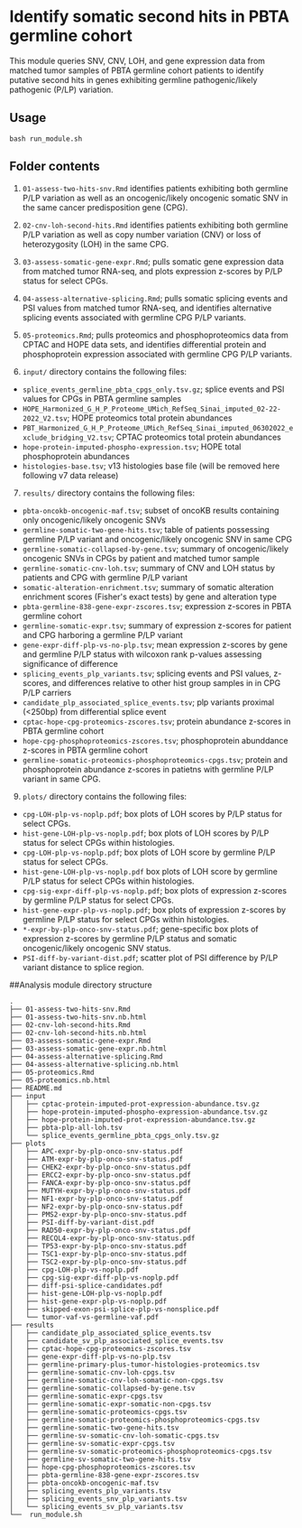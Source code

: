 # Identify somatic second hits in PBTA germline cohort

This module queries SNV, CNV, LOH, and gene expression data from matched tumor samples of PBTA germline cohort patients to identify putative second hits in genes exhibiting germline pathogenic/likely pathogenic (P/LP) variation. 

## Usage

`bash run_module.sh`

## Folder contents

1. `01-assess-two-hits-snv.Rmd` identifies patients exhibiting both germline P/LP variation as well as an oncogenic/likely oncogenic somatic SNV in the same cancer predisposition gene (CPG). 

2. `02-cnv-loh-second-hits.Rmd` identifies patients exhibiting both germline P/LP variation as well as copy number variation (CNV) or loss of heterozygosity (LOH) in the same CPG. 

3. `03-assess-somatic-gene-expr.Rmd`; pulls somatic gene expression data from matched tumor RNA-seq, and plots expression z-scores by P/LP status for select CPGs. 

4. `04-assess-alternative-splicing.Rmd`; pulls somatic splicing events and PSI values from matched tumor RNA-seq, and identifies alternative splicing events associated with germline CPG P/LP variants. 

5. `05-proteomics.Rmd`; pulls proteomics and phosphoproteomics data from CPTAC and HOPE data sets, and identifies differential protein and phosphoprotein expression associated with germline CPG P/LP variants. 

6. `input/` directory contains the following files: 
  - `splice_events_germline_pbta_cpgs_only.tsv.gz`; splice events and PSI values for CPGs in PBTA germline samples
  - `HOPE_Harmonized_G_H_P_Proteome_UMich_RefSeq_Sinai_imputed_02-22-2022_V2.tsv`; HOPE proteomics total protein abundances
  - `PBT_Harmonized_G_H_P_Proteome_UMich_RefSeq_Sinai_imputed_06302022_exclude_bridging_V2.tsv`; CPTAC proteomics total protein abundances
  - `hope-protein-imputed-phospho-expression.tsv`; HOPE total phosphoprotein abundances 
  - `histologies-base.tsv`; v13 histologies base file (will be removed here following v7 data release)

7. `results/` directory contains the following files: 
  - `pbta-oncokb-oncogenic-maf.tsv`; subset of oncoKB results containing only oncogenic/likely oncogenic SNVs
  - `germline-somatic-two-gene-hits.tsv`; table of patients possessing germline P/LP variant and oncogenic/likely oncogenic SNV in same CPG
  - `germline-somatic-collapsed-by-gene.tsv`; summary of oncogenic/likely oncogenic SNVs in CPGs by patient and matched tumor sample
  - `germline-somatic-cnv-loh.tsv`; summary of CNV and LOH status by patients and CPG with germline P/LP variant
  - `somatic-alteration-enrichment.tsv`; summary of somatic alteration enrichment scores (Fisher's exact tests) by gene and alteration type
  - `pbta-germline-838-gene-expr-zscores.tsv`; expression z-scores in PBTA germline cohort
  - `germline-somatic-expr.tsv`; summary of expression z-scores for patient and CPG harboring a germline P/LP variant
  - `gene-expr-diff-plp-vs-no-plp.tsv`; mean expression z-scores by gene and germline P/LP status with wilcoxon rank p-values assessing significance of difference  
  - `splicing_events_plp_variants.tsv`; splicing events and PSI values, z-scores, and differences relative to other hist group samples in in CPG P/LP carriers
  - `candidate_plp_associated_splice_events.tsv`; plp variants proximal (<250bp) from differential splice event
  - `cptac-hope-cpg-proteomics-zscores.tsv`; protein abundance z-scores in PBTA germline cohort
  - `hope-cpg-phosphoproteomics-zscores.tsv`; phosphoprotein abunddance z-scores in PBTA germline cohort
  - `germline-somatic-proteomics-phosphoproteomics-cpgs.tsv`; protein and phosphoprotein abundance z-scores in patietns with germline P/LP variant in same CPG. 
  
  
9. `plots/` directory contains the following files: 
  - `cpg-LOH-plp-vs-noplp.pdf`; box plots of LOH scores by P/LP status for select CPGs.
  - `hist-gene-LOH-plp-vs-noplp.pdf`; box plots of LOH scores by P/LP status for select CPGs within histologies.
  - `cpg-LOH-plp-vs-noplp.pdf`; box plots of LOH score by germline P/LP status for select CPGs.
  - `hist-gene-LOH-plp-vs-noplp.pdf` box plots of LOH score by germline P/LP status for select CPGs within histologies. 
  - `cpg-sig-expr-diff-plp-vs-noplp.pdf`; box plots of expression z-scores by germline P/LP status for select CPGs. 
  - `hist-gene-expr-plp-vs-noplp.pdf`; box plots of expression z-scores by germline P/LP status for select CPGs within histologies.
  - `*-expr-by-plp-onco-snv-status.pdf`; gene-specific box plots of expression z-scores by germline P/LP status and somatic oncogenic/likely oncogenic SNV status. 
  - `PSI-diff-by-variant-dist.pdf`; scatter plot of PSI difference by P/LP variant distance to splice region. 


##Analysis module directory structure

```
.
├── 01-assess-two-hits-snv.Rmd
├── 01-assess-two-hits-snv.nb.html
├── 02-cnv-loh-second-hits.Rmd
├── 02-cnv-loh-second-hits.nb.html
├── 03-assess-somatic-gene-expr.Rmd
├── 03-assess-somatic-gene-expr.nb.html
├── 04-assess-alternative-splicing.Rmd
├── 04-assess-alternative-splicing.nb.html
├── 05-proteomics.Rmd
├── 05-proteomics.nb.html
├── README.md
├── input
│   ├── cptac-protein-imputed-prot-expression-abundance.tsv.gz
│   ├── hope-protein-imputed-phospho-expression-abundance.tsv.gz
│   ├── hope-protein-imputed-prot-expression-abundance.tsv.gz
│   ├── pbta-plp-all-loh.tsv
│   └── splice_events_germline_pbta_cpgs_only.tsv.gz
├── plots
│   ├── APC-expr-by-plp-onco-snv-status.pdf
│   ├── ATM-expr-by-plp-onco-snv-status.pdf
│   ├── CHEK2-expr-by-plp-onco-snv-status.pdf
│   ├── ERCC2-expr-by-plp-onco-snv-status.pdf
│   ├── FANCA-expr-by-plp-onco-snv-status.pdf
│   ├── MUTYH-expr-by-plp-onco-snv-status.pdf
│   ├── NF1-expr-by-plp-onco-snv-status.pdf
│   ├── NF2-expr-by-plp-onco-snv-status.pdf
│   ├── PMS2-expr-by-plp-onco-snv-status.pdf
│   ├── PSI-diff-by-variant-dist.pdf
│   ├── RAD50-expr-by-plp-onco-snv-status.pdf
│   ├── RECQL4-expr-by-plp-onco-snv-status.pdf
│   ├── TP53-expr-by-plp-onco-snv-status.pdf
│   ├── TSC1-expr-by-plp-onco-snv-status.pdf
│   ├── TSC2-expr-by-plp-onco-snv-status.pdf
│   ├── cpg-LOH-plp-vs-noplp.pdf
│   ├── cpg-sig-expr-diff-plp-vs-noplp.pdf
│   ├── diff-psi-splice-candidates.pdf
│   ├── hist-gene-LOH-plp-vs-noplp.pdf
│   ├── hist-gene-expr-plp-vs-noplp.pdf
│   ├── skipped-exon-psi-splice-plp-vs-nonsplice.pdf
│   └── tumor-vaf-vs-germline-vaf.pdf
├── results
│   ├── candidate_plp_associated_splice_events.tsv
│   ├── candidate_sv_plp_associated_splice_events.tsv
│   ├── cptac-hope-cpg-proteomics-zscores.tsv
│   ├── gene-expr-diff-plp-vs-no-plp.tsv
│   ├── germline-primary-plus-tumor-histologies-proteomics.tsv
│   ├── germline-somatic-cnv-loh-cpgs.tsv
│   ├── germline-somatic-cnv-loh-somatic-non-cpgs.tsv
│   ├── germline-somatic-collapsed-by-gene.tsv
│   ├── germline-somatic-expr-cpgs.tsv
│   ├── germline-somatic-expr-somatic-non-cpgs.tsv
│   ├── germline-somatic-proteomics-cpgs.tsv
│   ├── germline-somatic-proteomics-phosphoproteomics-cpgs.tsv
│   ├── germline-somatic-two-gene-hits.tsv
│   ├── germline-sv-somatic-cnv-loh-somatic-cpgs.tsv
│   ├── germline-sv-somatic-expr-cpgs.tsv
│   ├── germline-sv-somatic-proteomics-phosphoproteomics-cpgs.tsv
│   ├── germline-sv-somatic-two-gene-hits.tsv
│   ├── hope-cpg-phosphoproteomics-zscores.tsv
│   ├── pbta-germline-838-gene-expr-zscores.tsv
│   ├── pbta-oncokb-oncogenic-maf.tsv
│   ├── splicing_events_plp_variants.tsv
│   ├── splicing_events_snv_plp_variants.tsv
│   └── splicing_events_sv_plp_variants.tsv
└──  run_module.sh

```
